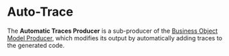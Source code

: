 # Auto-Trace

The **Automatic Traces Producer** is a sub-producer of the [Business Object Model Producer](../code-generators/c_business_object_model_producer.md), which modifies its output by automatically adding traces to the generated code.